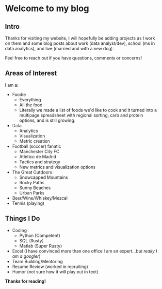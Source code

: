 # **Welcome to my blog**

## Intro
Thanks for visiting my website, I will hopefully be adding projects as I work on them and some blog posts about work (data analyst/dev), school (ms in data analytics), and live (married and with a new dog).

Feel free to reach out if you have questions, comments or concerns!

## Areas of Interest
I am a:
- Foodie
  - Everything
  - All the food
  - Literally we made a list of foods we'd like to cook and it turned into a multipage spreadsheet with regional sorting, carb and protein options, and is still growing.
- Data
  - Analytics
  - Visualization
  - Metric creation
- Football (soccer) fanatic
  - Manchester City FC
  - Atletico de Madrid
  - Tactics and strategy
  - New metrics and visualization options
- The Great Outdoors
  - Snowcapped Mountains
  - Rocky Paths
  - Sunny Beaches
  - Urban Parks
- Beer/Wine/Whiskey/Mezcal
- Tennis (playing)
  
## Things I Do
- Coding
  - Python (Competent)
  - SQL (Rusty)
  - Matlab (Super Rusty)
- Excel (I have convinced more than one office I am an expert..._but really I am a googler_)
- Team Building/Mentoring
- Resume Review (worked in recruiting)
- Humor (not sure how it will play out in text)


**Thanks for reading!**


